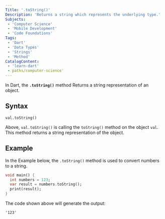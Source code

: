```yaml
---
Title: '.toString()'
Description: 'Returns a string which represents the underlying type.'
Subjects:
 - 'Computer Science'
 - 'Mobile Development'
 - 'Code Foundations'
Tags:
 - 'Dart'
 - 'Data Types'
 - 'Strings'
 - 'Method'
CatalogContent:
 - 'learn-dart'
 - paths/computer-science'
---
```


In Dart, the **`.toString()`** method Returns a string representation of an object.

## Syntax

```pseudo
val.toString()
```

Above, `val.toString()` is calling the `toString()` method on the object `val`. This method returns a string representation of the object.

## Example

In the Example below, the `.toString()` method is used to convert numbers to a string.

```dart
void main() {
  int numbers = 123;
  var result = numbers.toString();
  print(result);
}
```

The code shown above will generate the output:

```shell
'123'
```




